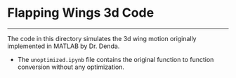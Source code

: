 # Flapping Wings 3d Code
---

The code in this directory simulates the 3d wing motion originally implemented in MATLAB by Dr. Denda.

* The `unoptimized.ipynb` file contains the original function to function conversion without any optimization.
